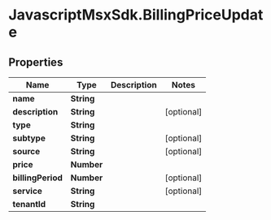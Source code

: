 # JavascriptMsxSdk.BillingPriceUpdate

## Properties

Name | Type | Description | Notes
------------ | ------------- | ------------- | -------------
**name** | **String** |  | 
**description** | **String** |  | [optional] 
**type** | **String** |  | 
**subtype** | **String** |  | [optional] 
**source** | **String** |  | [optional] 
**price** | **Number** |  | 
**billingPeriod** | **Number** |  | [optional] 
**service** | **String** |  | [optional] 
**tenantId** | **String** |  | 


